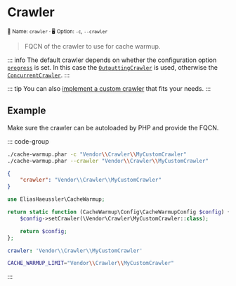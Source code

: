 # Crawler <Badge type="tip" text="0.1.0+" />

<small>📝&nbsp;Name: `crawler` &middot; 🖥️&nbsp;Option: `-c`, `--crawler`</small>

> FQCN of the crawler to use for cache warmup.

::: info
The default crawler depends on whether the configuration option
[`progress`](progress.md) is set. In this case the
[`OutputtingCrawler`](../../src/Crawler/OutputtingCrawler.php)
is used, otherwise the
[`ConcurrentCrawler`](../../src/Crawler/ConcurrentCrawler.php).
:::

::: tip
You can also [implement a custom crawler](../api/crawler.md) that fits your needs.
:::

## Example

Make sure the crawler can be autoloaded by PHP and provide the FQCN.

::: code-group

```bash [CLI]
./cache-warmup.phar -c "Vendor\\Crawler\\MyCustomCrawler"
./cache-warmup.phar --crawler "Vendor\\Crawler\\MyCustomCrawler"
```

```json [JSON]
{
    "crawler": "Vendor\\Crawler\\MyCustomCrawler"
}
```

```php [PHP]
use EliasHaeussler\CacheWarmup;

return static function (CacheWarmup\Config\CacheWarmupConfig $config) {
    $config->setCrawler(\Vendor\Crawler\MyCustomCrawler::class);

    return $config;
};
```

```yaml [YAML]
crawler: 'Vendor\\Crawler\\MyCustomCrawler'
```

```bash [.env]
CACHE_WARMUP_LIMIT="Vendor\\Crawler\\MyCustomCrawler"
```

:::
